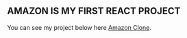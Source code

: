 ## AMAZON IS MY FIRST REACT PROJECT

You can see my project below here [Amazon Clone](https://challenge-3b101.web.app/).
